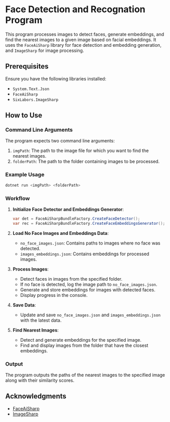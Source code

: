 # Face Detection and Recognation Program

This program processes images to detect faces, generate embeddings, and find the nearest images to a given image based on facial embeddings. It uses the `FaceAiSharp` library for face detection and embedding generation, and `ImageSharp` for image processing.

## Prerequisites

Ensure you have the following libraries installed:
- `System.Text.Json`
- `FaceAiSharp`
- `SixLabors.ImageSharp`

## How to Use

### Command Line Arguments

The program expects two command line arguments:
1. `imgPath`: The path to the image file for which you want to find the nearest images.
2. `folderPath`: The path to the folder containing images to be processed.

### Example Usage

```bash
dotnet run <imgPath> <folderPath>
```

### Workflow

1. **Initialize Face Detector and Embeddings Generator**: 
   ```csharp
   var det = FaceAiSharpBundleFactory.CreateFaceDetector();
   var rec = FaceAiSharpBundleFactory.CreateFaceEmbeddingsGenerator();
   ```

2. **Load No Face Images and Embeddings Data**:
   - `no_face_images.json`: Contains paths to images where no face was detected.
   - `images_embeddings.json`: Contains embeddings for processed images.

3. **Process Images**:
   - Detect faces in images from the specified folder.
   - If no face is detected, log the image path to `no_face_images.json`.
   - Generate and store embeddings for images with detected faces.
   - Display progress in the console.

4. **Save Data**:
   - Update and save `no_face_images.json` and `images_embeddings.json` with the latest data.

5. **Find Nearest Images**:
   - Detect and generate embeddings for the specified image.
   - Find and display images from the folder that have the closest embeddings.

### Output

The program outputs the paths of the nearest images to the specified image along with their similarity scores.


## Acknowledgments

- [FaceAiSharp](https://github.com/FaceAiSharp)
- [ImageSharp](https://github.com/SixLabors/ImageSharp)